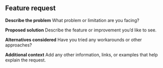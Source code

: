 ## Feature request

**Describe the problem**
What problem or limitation are you facing?

**Proposed solution**
Describe the feature or improvement you’d like to see.

**Alternatives considered**
Have you tried any workarounds or other approaches?

**Additional context**
Add any other information, links, or examples that help explain the request.
